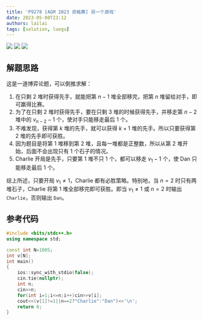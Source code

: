 ```yaml
---
title: 'P9278 [AGM 2023 资格赛] 另一个游戏'
date: 2023-05-08T23:12
authors: lailai
tags: [solution, luogu]
---
```


[![](https://img.shields.io/badge/Luogu-P9278-blue?style=for-the-badge&logo=codeforces)](https://www.luogu.com.cn/problem/P9278)
[![](https://img.shields.io/badge/Luogu-Solution-blue?style=for-the-badge&logo=markdown)](https://www.luogu.com.cn/article/j0c7q739)
[![](https://img.shields.io/badge/Blog-Solution-blue?style=for-the-badge&logo=markdown)](https://lailai.one/blog/solution/P9278)

<!-- truncate -->

## 解题思路

这是一道博弈论题，可以倒推求解：

1. 在只剩 $2$ 堆时获得先手，就能把第 $n-1$ 堆全部移完，把第 $n$ 堆留给对手，即可赢得比赛。
2. 为了在只剩 $2$ 堆时获得先手，要在只剩 $3$ 堆的时候获得先手，并移走第 $n-2$ 堆中的 $v_{n-2}-1$ 个，使对手只能移走最后 $1$ 个。
3. 不难发现，获得第 $k$ 堆的先手，就可以获得 $k+1$ 堆的先手。所以只要获得第 $2$ 堆的先手即可获胜。
4. 因为题目是将第 $1$ 堆移到第 $2$ 堆，且每一堆都是正整数，所以从第 $2$ 堆开始，后面不会出现只有 $1$ 个石子的情况。
5. Charlie 开局是先手，只要第 $1$ 堆不只 $1$ 个，都可以移走 $v_1-1$ 个，使 Dan 只能移走最后 $1$ 个。

综上所述，只要开局 $v_1\ne 1$，Charlie 都有必胜策略。特别地，当 $n=2$ 时只有两堆石子，Charlie 将第 $1$ 堆全部移完即可获胜。即当 $v_1\ne 1$ 或 $n=2$ 时输出 `Charlie`，否则输出 `Dan`。

## 参考代码

```cpp
#include <bits/stdc++.h>
using namespace std;

const int N=1005;
int v[N];
int main()
{
	ios::sync_with_stdio(false);
	cin.tie(nullptr);
	int n;
	cin>>n;
	for(int i=1;i<=n;i++)cin>>v[i];
	cout<<(v[1]!=1||n==2?"Charlie":"Dan")<<'\n';
	return 0;
}
```
